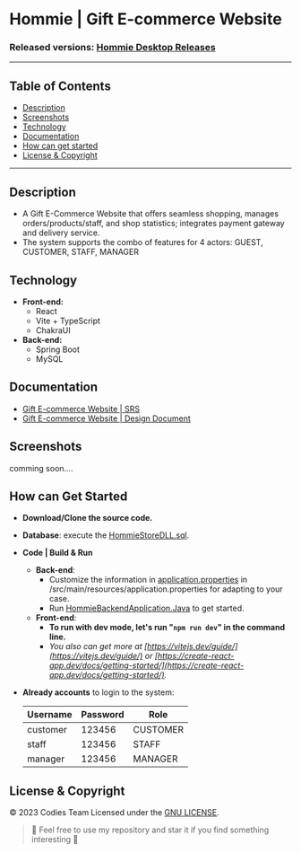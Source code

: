 

#  Hommie | Gift E-commerce Website
### Released versions: [ Hommie Desktop Releases](https://github.com/ducdmd152/gift-hommie-dot-com/releases/)

--------------------------------------------------
## Table of Contents
- [Description](#description)
- [Screenshots]()
- [Technology](#technology)
- [Documentation](#documentation)
- [How can get started](#how-can-get-started)
- [License & Copyright](#license--copyright)
--------------------------------------------------
## Description

 - A Gift E-Commerce Website that offers seamless shopping, manages orders/products/staff, and shop statistics;  integrates payment gateway and delivery service.
 - The system supports the combo of features for 4 actors: GUEST, CUSTOMER, STAFF, MANAGER

## Technology

- **Front-end:** 
	- React
	- Vite + TypeScript
	- ChakraUI
- **Back-end:** 
	- Spring Boot
	- MySQL
## Documentation
- [Gift E-commerce Website | SRS](https://github.com/ducdmd152/gift-hommie-dot-com/blob/main/materials/docs/%5BCodies%5D%5BGift%20E-Commerce%20website%5D%20SRS.pdf)
- [Gift E-commerce Website | Design Document](https://github.com/ducdmd152/gift-hommie-dot-com/blob/main/materials/docs/%5BCodies%5D%5BGift%20E-Commerce%20website%5D%20Design%20Document.pdf)

## Screenshots
comming soon....
## How can Get Started

-   **Download/Clone the source code.**
- **Database**: execute the [HommieStoreDLL.sql](https://github.com/ducdmd152/gift-hommie-dot-com/blob/main/backend/scripts/hommiestore_offical.sql).
- **Code | Build & Run** 
	- **Back-end**:
		- Customize the information in  [application.properties](https://github.com/ducdmd152/gift-hommie-dot-com/blob/main/backend/src/main/resources/application.properties)  in /src/main/resources/application.properties for adapting to your case.
		- Run [HommieBackendApplication.Java](https://github.com/ducdmd152/gift-hommie-dot-com/blob/main/backend/src/main/java/com/gifthommie/backend/BackendApplication.java) to get started.
	- **Front-end**:
		-   **To run with dev mode, let's run "`npm run dev`" in the command line.**
		-   *You also can get more at [https://vitejs.dev/guide/](https://vitejs.dev/guide/) or [https://create-react-app.dev/docs/getting-started/](https://create-react-app.dev/docs/getting-started/).*
   
- **Already accounts** to login to the system:

	| Username | Password | Role     |
	|----------|----------|----------|
	| customer | 123456   | CUSTOMER |
	| staff | 123456   | STAFF |
	| manager  | 123456   | MANAGER |
	
## License & Copyright
&copy; 2023 Codies Team Licensed under the [GNU LICENSE](https://github.com/ducdmd152/dsocial-frontend/blob/main/LICENSE).

> 🤟 Feel free to use my repository and star it if you find something interesting 🤟

